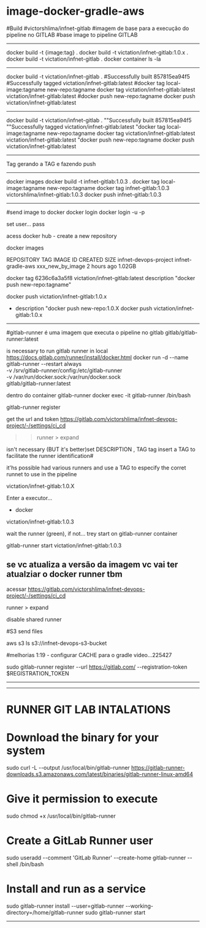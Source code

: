 # image-docker-gradle-aws

#Build
#victorshlima/infnet-gitlab
#imagem de base para a execução do pipeline no GITLAB
#base image to pipeline GITLAB

------------------------------------------------------------------------------------------------

docker build -t {image:tag} .
docker build -t victation/infnet-gitlab:1.0.x .
docker build -t victation/infnet-gitlab .
docker container ls -la

------------------------------------------------------------------------------------------------

docker build -t victation/infnet-gitlab .
#Successfully built 857815ea94f5
#Successfully tagged victation/infnet-gitlab:latest
#docker tag local-image:tagname new-repo:tagname
docker tag victation/infnet-gitlab:latest victation/infnet-gitlab:latest
#docker push new-repo:tagname
docker push victation/infnet-gitlab:latest

------------------------------------------------------------------------------------------------

docker build -t victation/infnet-gitlab .
""Successfully built 857815ea94f5
""Successfully tagged victation/infnet-gitlab:latest
"docker tag local-image:tagname new-repo:tagname
docker tag victation/infnet-gitlab:latest victation/infnet-gitlab:latest
"docker push new-repo:tagname
docker push victation/infnet-gitlab:latest

------------------------------------------------------------------------------------------------

Tag gerando a TAG e fazendo push

------------------------------------------------------------------------------------------------

docker images
docker build -t infnet-gitlab:1.0.3 .
docker tag local-image:tagname new-repo:tagname
docker tag infnet-gitlab:1.0.3 victorshlima/infnet-gitlab:1.0.3
docker push infnet-gitlab:1.0.3

------------------------------------------------------------------------------------------------

#send image to docker
docker login
docker login -u <login> -p <password>

set user... pass

acess docker hub -  create a new repository

docker images

REPOSITORY                        TAG                 IMAGE ID       CREATED         SIZE
infnet-devops-project             infnet-gradle-aws   xxx_new_by_image   2 hours ago     1.02GB


docker tag 6236c6a3a5f8  victation/infnet-gitlab:latest
description "docker push new-repo:tagname"

docker push victation/infnet-gitlab:1.0.x

- description "docker push new-repo:1.0.X
  docker push victation/infnet-gitlab:1.0.x

------------------------------------------------------------------------------------------------
#gitlab-runner
é uma imagem que executa o pipeline no gitlab
gitlab/gitlab-runner:latest

is necessary to run gitlab runner in local
https://docs.gitlab.com/runner/install/docker.html
docker run -d --name gitlab-runner --restart always \
-v /srv/gitlab-runner/config:/etc/gitlab-runner \
-v /var/run/docker.sock:/var/run/docker.sock \
gitlab/gitlab-runner:latest


dentro do container gitlab-runner
docker exec -it gitlab-runner /bin/bash

gitlab-runner register

get the url and token
https://gitlab.com/victorshlima/infnet-devops-project/-/settings/ci_cd
>>runner > expand

isn't necessary (BUT it's better)set DESCRIPTION , TAG
tag insert a TAG to facilitate the runner identification#

it'hs possible had various runners and use a TAG to especify the corret runnet to use in the pipeline

 victation/infnet-gitlab:1.0.X

Enter a executor...
- docker

victation/infnet-gitlab:1.0.3

wait the runner (green), if not... trey start on gitlab-runner container

gitlab-runner start victation/infnet-gitlab:1.0.3



se vc atualiza a versão da imagem vc vai ter atualziar o docker runner tbm
------------------------------------------------------------------------------------------------
acessar
https://gitlab.com/victorshlima/infnet-devops-project/-/settings/ci_cd

runner > expand

disable shared runner

#S3 send files

aws s3 ls s3://infnet-devops-s3-bucket



#melhorias
1:19 -  configurar CACHE para o gradle video...225427



sudo gitlab-runner register --url https://gitlab.com/ --registration-token $REGISTRATION_TOKEN

  
------------------------------------------------------------------------------------------------
------------------------------------------------------------------------------------------------
# RUNNER GIT LAB INTALATIONS

# Download the binary for your system
sudo curl -L --output /usr/local/bin/gitlab-runner https://gitlab-runner-downloads.s3.amazonaws.com/latest/binaries/gitlab-runner-linux-amd64

# Give it permission to execute
sudo chmod +x /usr/local/bin/gitlab-runner

# Create a GitLab Runner user
sudo useradd --comment 'GitLab Runner' --create-home gitlab-runner --shell /bin/bash

# Install and run as a service
sudo gitlab-runner install --user=gitlab-runner --working-directory=/home/gitlab-runner
sudo gitlab-runner start

------------------------------------------------------------------------------------------------
